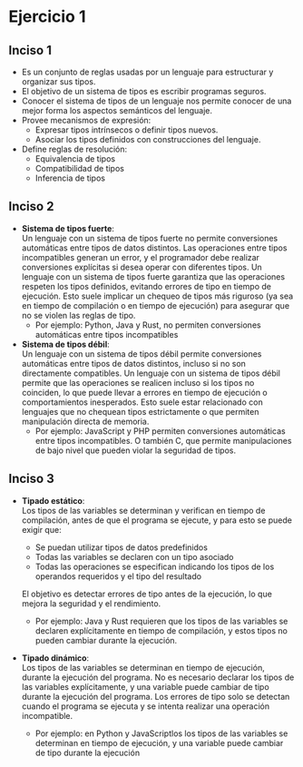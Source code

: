 # Ejercicio 1

## Inciso 1
- Es un conjunto de reglas usadas por un lenguaje para estructurar y organizar sus tipos.
- El objetivo de un sistema de tipos es escribir programas seguros.
- Conocer el sistema de tipos de un lenguaje nos permite conocer de una mejor forma los aspectos semánticos del lenguaje.
- Provee mecanismos de expresión:
    - Expresar tipos intrínsecos o definir tipos nuevos.
    - Asociar los tipos definidos con construcciones del lenguaje.
- Define reglas de resolución:
    - Equivalencia de tipos
    - Compatibilidad de tipos 
    - Inferencia de tipos

## Inciso 2
- **Sistema de tipos fuerte**:  
  Un lenguaje con un sistema de tipos fuerte no permite conversiones automáticas entre tipos de datos distintos. Las operaciones entre tipos incompatibles generan un error, y el programador debe realizar conversiones explícitas si desea operar con diferentes tipos. Un lenguaje con un sistema de tipos fuerte garantiza que las operaciones respeten los tipos definidos, evitando errores de tipo en tiempo de ejecución. Esto suele implicar un chequeo de tipos más riguroso (ya sea en tiempo de compilación o en tiempo de ejecución) para asegurar que no se violen las reglas de tipo.
  - Por ejemplo: Python, Java y Rust, no permiten conversiones automáticas entre tipos incompatibles
- **Sistema de tipos débil**:  
  Un lenguaje con un sistema de tipos débil permite conversiones automáticas entre tipos de datos distintos, incluso si no son directamente compatibles. Un lenguaje con un sistema de tipos débil permite que las operaciones se realicen incluso si los tipos no coinciden, lo que puede llevar a errores en tiempo de ejecución o comportamientos inesperados. Esto suele estar relacionado con lenguajes que no chequean tipos estrictamente o que permiten manipulación directa de memoria.
  - Por ejemplo: JavaScript y PHP permiten conversiones automáticas entre tipos incompatibles. O también C, que permite manipulaciones de bajo nivel que pueden violar la seguridad de tipos.
  
## Inciso 3
- **Tipado estático**:  
    Los tipos de las variables se determinan y verifican en tiempo de compilación, antes de que el programa se ejecute, y para esto se puede exigir que:
    - Se puedan utilizar tipos de datos predefinidos
    - Todas las variables se declaren con un tipo asociado
    - Todas las operaciones se especifican indicando los tipos de los operandos requeridos y el tipo del resultado  
  
    El objetivo es detectar errores de tipo antes de la ejecución, lo que mejora la seguridad y el rendimiento.
    - Por ejemplo: Java y Rust requieren que los tipos de las variables se declaren explícitamente en tiempo de compilación, y estos tipos no pueden cambiar durante la ejecución.
- **Tipado dinámico**:  
    Los tipos de las variables se determinan en tiempo de ejecución, durante la ejecución del programa. No es necesario declarar los tipos de las variables explícitamente, y una variable puede cambiar de tipo durante la ejecución del programa. Los errores de tipo solo se detectan cuando el programa se ejecuta y se intenta realizar una operación incompatible.
    - Por ejemplo: en Python y JavaScriptlos los tipos de las variables se determinan en tiempo de ejecución, y una variable puede cambiar de tipo durante la ejecución